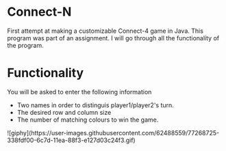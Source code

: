 # Connect-N
First attempt at making a customizable Connect-4 game in Java. This program was part of an assignment. I will go through all the functionality of the program.
<br>

# Functionality
You will be asked to enter the following information
<ul>
  <li>Two names in order to distinguis player1/player2's turn.</li>
  <li>The desired row and column size</li>
  <li>The number of matching colours to win the game.</li>
</ul>
![giphy](https://user-images.githubusercontent.com/62488559/77268725-338fdf00-6c7d-11ea-88f3-e127d03c24f3.gif)
